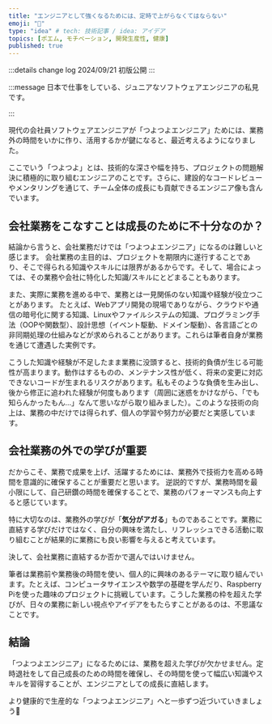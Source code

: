 ```yaml
---
title: "エンジニアとして強くなるためには、定時で上がらなくてはならない"
emoji: "🏃"
type: "idea" # tech: 技術記事 / idea: アイデア
topics: [ポエム, モチベーション, 開発生産性, 健康]
published: true
---
```


<!-- textlint-disable -->
:::details change log
2024/09/21 初版公開
:::
<!-- textlint-enable -->

:::message
日本で仕事をしている、ジュニアなソフトウェアエンジニアの私見です。
<!-- textlint-disable -->
:::
<!-- textlint-enable -->

現代の会社員ソフトウェアエンジニアが「つよつよエンジニア」ためには、業務外の時間をいかに作り、活用するかが鍵になると、最近考えるようになりました。

ここでいう「つよつよ」とは、技術的な深さや幅を持ち、プロジェクトの問題解決に積極的に取り組むエンジニアのことです。さらに、建設的なコードレビューやメンタリングを通じて、チーム全体の成長にも貢献できるエンジニア像も含んでいます。

## 会社業務をこなすことは成長のために不十分なのか？

結論から言うと、会社業務だけでは「つよつよエンジニア」になるのは難しいと感じます。
会社業務の主目的は、プロジェクトを期限内に遂行することであり、そこで得られる知識やスキルには限界があるからです。そして、場合によっては、その業務や会社に特化した知識/スキルにとどまることもあります。

また、実際に業務を進める中で、業務とは一見関係のない知識や経験が役立つことがあります。
たとえば、Webアプリ開発の現場でありながら、クラウドや通信の暗号化に関する知識、Linuxやファイルシステムの知識、プログラミング手法（OOPや関数型）、設計思想（イベント駆動、ドメイン駆動）、各言語ごとの非同期処理の仕組みなどが求められることがあります。これらは筆者自身が業務を通じて遭遇した実例です。

こうした知識や経験が不足したまま業務に没頭すると、技術的負債が生じる可能性が高まります。動作はするものの、メンテナンス性が低く、将来の変更に対応できないコードが生まれるリスクがあります。私もそのような負債を生み出し、後から修正に追われた経験が何度もあります（周囲に迷惑をかけながら、「でも知らんかったもん...」なんて思いながら取り組みました）。このような技術の向上は、業務の中だけでは得られず、個人の学習や努力が必要だと実感しています。


## 会社業務の外での学びが重要

だからこそ、業務で成果を上げ、活躍するためには、業務外で技術力を高める時間を意識的に確保することが重要だと思います。
逆説的ですが、業務時間を最小限にして、自己研鑽の時間を確保することで、業務のパフォーマンスも向上すると感じています。

特に大切なのは、業務外の学びが「**気分がアガる**」ものであることです。業務に直結する学びだけではなく、自分の興味を満たし、リフレッシュできる活動に取り組むことが結果的に業務にも良い影響を与えると考えています。

決して、会社業務に直結するか否かで選んではいけません。

筆者は業務前や業務後の時間を使い、個人的に興味のあるテーマに取り組んでいます。たとえば、コンピュータサイエンスや数学の基礎を学んだり、Raspberry Piを使った趣味のプロジェクトに挑戦しています。こうした業務の枠を超えた学びが、日々の業務に新しい視点やアイデアをもたらすことがあるのは、不思議なことです。


## 結論

「つよつよエンジニア」になるためには、業務を超えた学びが欠かせません。定時退社をして自己成長のための時間を確保し、その時間を使って幅広い知識やスキルを習得することが、エンジニアとしての成長に直結します。

より健康的で生産的な「つよつよエンジニア」へと一歩ずつ近づいていきましょう🚶
